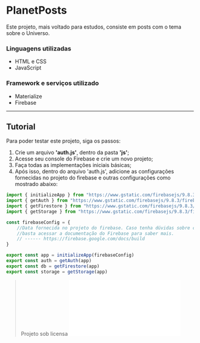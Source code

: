 # PlanetPosts

Este projeto, mais voltado para estudos, consiste em posts com o tema sobre o Universo.

### Linguagens utilizadas
- HTML e CSS
- JavaScript

### Framework e serviços utilizado 
- Materialize
- Firebase

---

## Tutorial

Para poder testar este projeto, siga os passos:

1. Crie um arquivo **'auth.js'**, dentro da pasta **'js'**;
2. Acesse seu console do Firebase e crie um novo projeto;
3. Faça todas as implementações iniciais básicas;
4. Após isso, dentro do arquivo 'auth.js', adicione as configurações fornecidas no projeto do firebase e outras configurações como mostrado abaixo:

```js
import { initializeApp } from "https://www.gstatic.com/firebasejs/9.8.3/firebase-app.js"
import { getAuth } from "https://www.gstatic.com/firebasejs/9.8.3/firebase-auth.js"
import { getFirestore } from "https://www.gstatic.com/firebasejs/9.8.3/firebase-firestore.js"
import { getStorage } from "https://www.gstatic.com/firebasejs/9.8.3/firebase-storage.js"

const firebaseConfig = {
    //Data fornecida no projeto do firebase. Caso tenha dúvidas sobre como fazer essa implementação,
    //basta acessar a documentação do Firebase para saber mais.
    // ------ https://firebase.google.com/docs/build
}

export const app = initializeApp(firebaseConfig)
export const auth = getAuth(app)
export const db = getFirestore(app)
export const storage = getStorage(app)

```

> Projeto sob licensa ![GPL v3.](LICENSE.md)